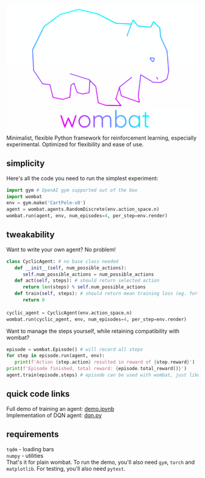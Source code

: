 <div align="center">
<img src="logo.png">
</div>
Minimalist, flexible Python framework for reinforcement learning, especially experimental. Optimized for flexibility and ease of use.

## simplicity
Here's all the code you need to run the simplest experiment:
```python
import gym # OpenAI gym supported out of the box
import wombat
env = gym.make('CartPole-v0')
agent = wombat.agents.RandomDiscrete(env.action_space.n)
wombat.run(agent, env, num_episodes=4, per_step=env.render)
```

## tweakability
Want to write your own agent? No problem!
```python
class CyclicAgent: # no base class needed
   def __init__(self, num_possible_actions):
      self.num_possible_actions = num_possible_actions
   def act(self, steps): # should return selected action
      return len(steps) % self.num_possible_actions
   def train(self, steps): # should return mean training loss (eg. for prioritized experience replay)
      return 0

cyclic_agent = CyclicAgent(env.action_space.n)
wombat.run(cyclic_agent, env, num_episodes=4, per_step=env.render)
```
Want to manage the steps yourself, while retaining compatibility with wombat?
```python
episode = wombat.Episode() # will record all steps
for step in episode.run(agent, env):
   print(f'Action {step.action} resulted in reward of {step.reward}')
print(f'Episode finished, total reward: {episode.total_reward()}')
agent.train(episode.steps) # episode can be used with wombat, just like that
```

## quick code links
Full demo of training an agent: [demo.ipynb](demo.ipynb)  
Implementation of DQN agent: [dqn.py](wombat/agents/dqn.py)  

## requirements
`tqdm` - loading bars  
`numpy` - utilities  
That's it for plain wombat. To run the demo, you'll also need `gym`, `torch` and `matplotlib`. For testing, you'll also need `pytest`.
